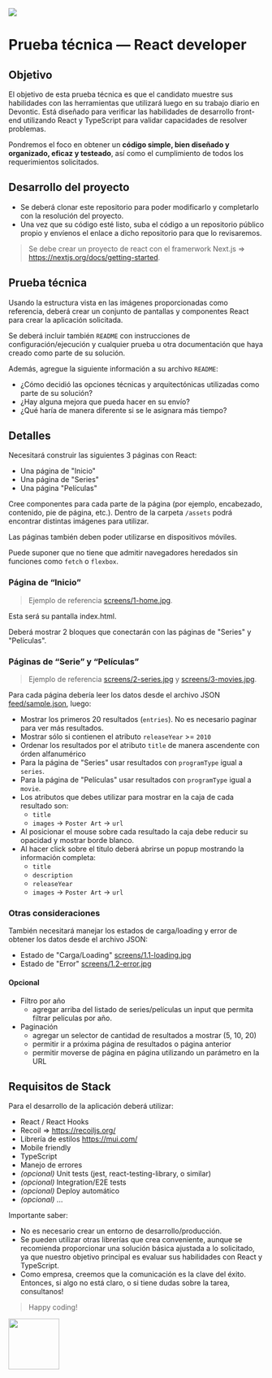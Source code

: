 [ ![](assets/white_textlogo_black_background.png)](url)
# Prueba técnica — React developer


## Objetivo

El objetivo de esta prueba técnica es que el candidato muestre sus habilidades con las herramientas que utilizará luego en su trabajo diario en Devontic. Está diseñado para verificar las habilidades de desarrollo front-end utilizando React y TypeScript para validar capacidades de resolver problemas.

Pondremos el foco en obtener un **código simple, bien diseñado y organizado, eficaz y testeado**, así como el cumplimiento de todos los requerimientos solicitados.


## Desarrollo del proyecto

- Se deberá clonar este repositorio para poder modificarlo y completarlo con la resolución del proyecto.
- Una vez que su código esté listo, suba el código a un repositorio público propio y envíenos el enlace a dicho repositorio para que lo revisaremos.

> Se debe crear un proyecto de react con el framerwork Next.js => https://nextjs.org/docs/getting-started.


## Prueba técnica
Usando la estructura vista en las imágenes proporcionadas como referencia, deberá crear un conjunto de pantallas y componentes React para crear la aplicación solicitada.

Se deberá incluir también `README` con instrucciones de configuración/ejecución y cualquier prueba u otra documentación que haya creado como parte de su solución.

Además, agregue la siguiente información a su archivo `README`:

- ¿Cómo decidió las opciones técnicas y arquitectónicas utilizadas como parte de su solución?
- ¿Hay alguna mejora que pueda hacer en su envío?
- ¿Qué haría de manera diferente si se le asignara más tiempo?


## Detalles
Necesitará construir las siguientes 3 páginas con React:

- Una página de "Inicio"
- Una página de "Series"
- Una página "Películas"

Cree componentes para cada parte de la página (por ejemplo, encabezado, contenido, pie de página, etc.). Dentro de la carpeta `/assets` podrá encontrar distintas imágenes para utilizar.

Las páginas también deben poder utilizarse en dispositivos móviles.

Puede suponer que no tiene que admitir navegadores heredados sin funciones como `fetch` o `flexbox`.


### Página de “Inicio”

> Ejemplo de referencia [screens/1-home.jpg](./screens/1-home.jpg).

Esta será su pantalla index.html.

Deberá mostrar 2 bloques que conectarán con las páginas de "Series" y "Películas".


### Páginas de “Serie” y “Películas”

> Ejemplo de referencia [screens/2-series.jpg](./screens/2-series.jpg) y [screens/3-movies.jpg](./screens/3-movies.jpg).

Para cada página debería leer los datos desde el archivo JSON [feed/sample.json](https://raw.githubusercontent.com/StreamCo/react-coding-challenge/master/feed/sample.json), luego:

- Mostrar los primeros 20 resultados (`entries`). No es necesario paginar para ver más resultados. 
- Mostrar sólo si contienen el atributo `releaseYear` >= `2010`
- Ordenar los resultados por el atributo `title` de manera ascendente con órden alfanumérico
- Para la página de "Series" usar resultados con `programType` igual a `series`.
- Para la página de "Películas" usar resultados con `programType` igual a `movie`. 
- Los atributos que debes utilizar para mostrar en la caja de cada resultado son:
  - `title`
  - `images` → `Poster Art` → `url`
- Al posicionar el mouse sobre cada resultado la caja debe reducir su opacidad y mostrar borde blanco.
- Al hacer click sobre el titulo deberá abrirse un popup mostrando la información completa:
  - `title`
  - `description`
  - `releaseYear`
  - `images` → `Poster Art` → `url`


### Otras consideraciones

También necesitará manejar los estados de carga/loading y error de obtener los datos desde el archivo JSON:

- Estado de "Carga/Loading" [screens/1.1-loading.jpg](./screens/1.1-loading.jpg)
- Estado de "Error" [screens/1.2-error.jpg](./screens/1.2-error.jpg)


#### Opcional

- Filtro por año
  - agregar arriba del listado de series/películas un input que permita filtrar películas por año.
- Paginación
  - agregar un selector de cantidad de resultados a mostrar (5, 10, 20)
  - permitir ir a próxima página de resultados o página anterior
  - permitir moverse de página en página utilizando un parámetro en la URL


## Requisitos de Stack

Para el desarrollo de la aplicación deberá utilizar:

- React / React Hooks
- Recoil => https://recoiljs.org/
- Librería de estilos https://mui.com/
- Mobile friendly
- TypeScript
- Manejo de errores
- _(opcional)_ Unit tests (jest, react-testing-library, o similar)
- _(opcional)_ Integration/E2E tests
- _(opcional)_ Deploy automático
- _(opcional)_ ...

Importante saber:
- No es necesario crear un entorno de desarrollo/producción.
- Se pueden utilizar otras librerías que crea conveniente, aunque se recomienda proporcionar una solución básica ajustada a lo solicitado, ya que nuestro objetivo principal es evaluar sus habilidades con React y TypeScript.
- Como empresa, creemos que la comunicación es la clave del éxito. Entonces, si algo no está claro, o si tiene dudas sobre la tarea, consultanos!


> Happy coding!

<img src="https://user-images.githubusercontent.com/5693916/30273942-84252588-96fb-11e7-9420-5516b92cb1f7.gif" width="100">

